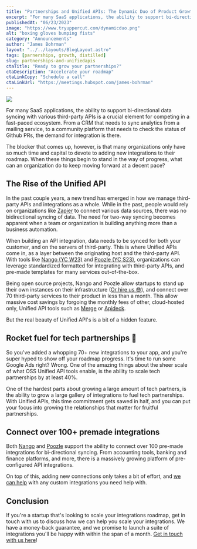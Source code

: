 ```yaml
---
title: "Partnerships and Unified APIs: The Dynamic Duo of Product Growth"
excerpt: "For many SaaS applications, the ability to support bi-directional data syncing with various third-party APIs is a crucial element for competing in a fast-paced ecosystem. From a CRM that needs to sync analytics from a mailing service, to a community platform that needs to check the status of Github PRs, the demand for integration is there."
publishedAt: "06/23/2023"
image: "https://www.tryuppercut.com/dynamicduo.png"
alt: "boxing gloves bumping fists"
category: "Announcements"
author: "James Bohrman"
layout: "../../layouts/BlogLayout.astro"
tags: [parnerships, growth, distilled]
slug: partnerships-and-unifiedapis
ctaTitle: "Ready to grow your partnerships?"
ctaDescription: "Accelerate your roadmap"
ctaLinkCopy: "Schedule a call"
ctaLinkUrl: "https://meetings.hubspot.com/james-bohrman"
---
```


![](https://www.tryuppercut.com/dynamicduo.png)

For many SaaS applications, the ability to support bi-directional data syncing with various third-party APIs is a crucial element for competing in a fast-paced ecosystem. From a CRM that needs to sync analytics from a mailing service, to a community platform that needs to check the status of Github PRs, the demand for integration is there.

The blocker that comes up, however, is that many organizations only have so much time and capital to devote to adding new integrations to their roadmap. When these things begin to stand in the way of progress, what can an organization do to keep moving forward at a decent pace? 

## The Rise of the Unified API 

In the past couple years, a new trend has emerged in how we manage third-party APIs and integrations as a whole. While in the past, people would rely on organizations like [Zapier](https://zapier.com/) to connect various data sources, there was no bidirectional syncing of data. The need for two-way syncing becomes apparent when a team or organization is building anything more than a business automation.

When building an API integration, data needs to be synced for both your customer, and on the servers of third-party. This is where Unified APIs come in, as a layer between the originating host and the third-party API. With tools like [Nango (YC W23)](https://www.nango.dev) and [Poozle (YC S23)](https://www.poozle.dev), organizations can leverage standardized formatted for integrating with third-party APIs, and pre-made templates for many services out-of-the-box. 

 Being open source projects, Nango and Poozle allow startups to stand up their own instances on their infrastructure ([Or hire us 😎](https://www.tryuppercut.com/)), and connect over 70 third-party services to their product in less than a month. This allow massive cost savings by forgoing the monthly fees of other, cloud-hosted only, Unified API tools such as [Merge](https://www.linkedin.com/company/merge-api/) or [Apideck](https://www.linkedin.com/company/apideck/?lipi=urn%3Ali%3Apage%3Ad_flagship3_pulse_read%3BvNTDkiEKTDStrtbyckeFPg%3D%3D).

But the real beauty of Unified API's is a bit of a hidden feature. 

## Rocket fuel for tech partnerships 🚀 

So you've added a whopping 70+ new integrations to your app, and you're super hyped to show off your roadmap progress. It's time to run some Google Ads right? Wrong. One of the amazing things about the sheer scale of what OSS Unified API tools enable, is the ability to scale tech partnerships by at least 40%.

One of the hardest parts about growing a large amount of tech partners, is the ability to grow a large gallery of integrations to fuel tech partnerships. With Unified APIs, this time commitment gets sawed in half, and you can put your focus into growing the relationships that matter for fruitful partnerships. 

## Connect over 100+ premade integrations 

Both [Nango](https://www.nango.dev) and [Poozle](https://www.poozle.dev) support the ability to connect over 100 pre-made integrations for bi-directional syncing. From accounting tools, banking and finance platforms, and more, there is a massively growing platform of pre-configured API integrations.

On top of this, adding new connections only takes a bit of effort, and [we can help](https://meetings.hubspot.com/james-bohrman) with any custom integrations you need help with. 

## Conclusion 

 If you're a startup that's looking to scale your integrations roadmap, get in touch with us to discuss how we can help you scale your integrations. We have a money-back guarantee, and we promise to launch a suite of integrations you'll be happy with within the span of a month. [Get in touch with us here](https://meetings.hubspot.com/james-bohrman)! 